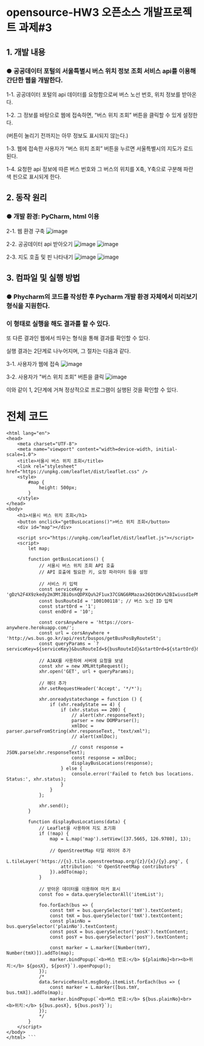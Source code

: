 # opensource-HW3 오픈소스 개발프로젝트 과제#3

## 1. 개발 내용


### ● 공공데이터 포털의 서울특별시 버스 위치 정보 조회 서비스 api를 이용해 간단한 웹을 개발한다.



1-1. 공공데이터 포털의 api 데이터를 요청함으로써 버스 노선 번호, 위치 정보를 받아온다.

1-2. 그 정보를 바탕으로 웹에 접속하면, “버스 위치 조회” 버튼을 클릭할 수 있게 설정한다.

(버튼이 눌리기 전까지는 아무 정보도 표시되지 않는다.)

1-3. 웹에 접속한 사용자가 “버스 위치 조회” 버튼을 누르면 서울특별시의 지도가 로드된다. 

1-4. 요청한 api 정보에 따른 버스 번호와 그 버스의 위치를 X축, Y축으로 구분해 파란색 핀으로 표시되게 한다.


## 2. 동작 원리


### ● 개발 환경: PyCharm, html 이용

2-1. 웹 환경 구축
![image](https://github.com/2022039078/opensource-HW3/assets/131639123/e6a4b9a8-b387-45c6-88e3-30936e68afd7)

2-2. 공공데이터 api 받아오기
![image](https://github.com/2022039078/opensource-HW3/assets/131639123/b2e30d9a-c82f-469a-8ec2-836017487c2c)
![image](https://github.com/2022039078/opensource-HW3/assets/131639123/106cf489-1b66-43d0-ac85-0cc997279522)

2-3. 지도 호출 및 핀 나타내기
![image](https://github.com/2022039078/opensource-HW3/assets/131639123/9e4c5d5e-39e7-41d2-806d-ab87111a1cb8)
![image](https://github.com/2022039078/opensource-HW3/assets/131639123/021f08c8-6390-42b6-8a6e-117b9a00e9ce)


## 3. 컴파일 및 실행 방법


### ● Phycharm의 코드를 작성한 후 Pycharm 개발 환경 자체에서 미리보기 형식을 지원한다.
### 이 형태로 실행을 해도 결과를 할 수 있다.

또 다른 결과인 웹에서 띄우는 형식을 통해 결과를 확인할 수 있다.

실행 결과는 2단계로 나누어지며, 그 절차는 다음과 같다.

3-1. 사용자가 웹에 접속
![image](https://github.com/2022039078/opensource-HW3/assets/131639123/1e33f316-4696-4250-8d6f-a3c5aa20aee4)

3-2. 사용자가 "버스 위치 조회" 버튼을 클릭
![image](https://github.com/2022039078/opensource-HW3/assets/131639123/ec086779-3a96-40a8-bfde-e34d00c1aa64)


이와 같이 1, 2단계에 거쳐 정상적으로 프로그램이 실행된 것을 확인할 수 있다.

# 전체 코드
```<!DOCTYPE html>
<html lang="en">
<head>
    <meta charset="UTF-8">
    <meta name="viewport" content="width=device-width, initial-scale=1.0">
    <title>서울시 버스 위치 조회</title>
    <link rel="stylesheet" href="https://unpkg.com/leaflet/dist/leaflet.css" />
    <style>
        #map {
            height: 500px;
        }
    </style>
</head>
<body>
    <h1>서울시 버스 위치 조회</h1>
    <button onclick="getBusLocations()">버스 위치 조회</button>
    <div id="map"></div>

    <script src="https://unpkg.com/leaflet/dist/leaflet.js"></script>
    <script>
        let map;

        function getBusLocations() {
            // 서울시 버스 위치 조회 API 호출
            // API 호출에 필요한 키, 요청 파라미터 등을 설정

            // 서비스 키 입력
            const serviceKey = 'gDz%2F4X9zkedy2m3MtJBiOsnQDPXQu%2F1ux37CGNG6RMazax26QtOKv%2BIwiusd1ePMd34NwmuDHZ12%2FcB14Twj3w%3D%3D';
            const busRouteId = '100100118'; // 버스 노선 ID 입력
            const startOrd = '1';
            const endOrd = '10';

            const corsAnywhere = 'https://cors-anywhere.herokuapp.com/';
            const url = corsAnywhere + 'http://ws.bus.go.kr/api/rest/buspos/getBusPosByRouteSt';
            const queryParams = `?serviceKey=${serviceKey}&busRouteId=${busRouteId}&startOrd=${startOrd}&endOrd=${endOrd}`;

            // AJAX를 사용하여 서버에 요청을 보냄
            const xhr = new XMLHttpRequest();
            xhr.open('GET', url + queryParams);

            // 헤더 추가
            xhr.setRequestHeader('Accept', '*/*');

            xhr.onreadystatechange = function () {
                if (xhr.readyState == 4) {
                    if (xhr.status == 200) {
                        // alert(xhr.responseText);
                        parser = new DOMParser();
                        xmlDoc = parser.parseFromString(xhr.responseText, "text/xml");
                        // alert(xmlDoc);

                        // const response = JSON.parse(xhr.responseText);
                        const response = xmlDoc;
                        displayBusLocations(response);
                    } else {
                        console.error('Failed to fetch bus locations. Status:', xhr.status);
                    }
                }
            };

            xhr.send();
        }

        function displayBusLocations(data) {
            // Leaflet을 사용하여 지도 초기화
            if (!map) {
                map = L.map('map').setView([37.5665, 126.9780], 13);

                // OpenStreetMap 타일 레이어 추가
                L.tileLayer('https://{s}.tile.openstreetmap.org/{z}/{x}/{y}.png', {
                    attribution: '© OpenStreetMap contributors'
                }).addTo(map);
            }

            // 받아온 데이터를 이용하여 마커 표시
            const foo = data.querySelectorAll('itemList');

            foo.forEach(bus => {
                const tmY = bus.querySelector('tmY').textContent;
                const tmX = bus.querySelector('tmX').textContent;
                const plainNo = bus.querySelector('plainNo').textContent;
                const posX = bus.querySelector('posX').textContent;
                const posY = bus.querySelector('posY').textContent;

                const marker = L.marker([Number(tmY), Number(tmX)]).addTo(map);
                marker.bindPopup(`<b>버스 번호:</b> ${plainNo}<br><b>위치:</b> ${posX}, ${posY}`).openPopup();
            });
            /*
            data.ServiceResult.msgBody.itemList.forEach(bus => {
                const marker = L.marker([bus.tmY, bus.tmX]).addTo(map);
                marker.bindPopup(`<b>버스 번호:</b> ${bus.plainNo}<br><b>위치:</b> ${bus.posX}, ${bus.posY}`);
            });
            */
        }
    </script>
</body>
</html> ```
